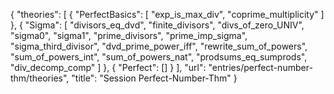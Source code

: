 {
    "theories": [
        {
            "PerfectBasics": [
                "exp_is_max_div",
                "coprime_multiplicity"
            ]
        },
        {
            "Sigma": [
                "divisors_eq_dvd",
                "finite_divisors",
                "divs_of_zero_UNIV",
                "sigma0",
                "sigma1",
                "prime_divisors",
                "prime_imp_sigma",
                "sigma_third_divisor",
                "dvd_prime_power_iff",
                "rewrite_sum_of_powers",
                "sum_of_powers_int",
                "sum_of_powers_nat",
                "prodsums_eq_sumprods",
                "div_decomp_comp"
            ]
        },
        {
            "Perfect": []
        }
    ],
    "url": "entries/perfect-number-thm/theories",
    "title": "Session Perfect-Number-Thm"
}